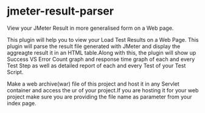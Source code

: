 # jmeter-result-parser
View your JMeter Result in more generalised form on a Web page.

This plugin will help you to view your Load Test Results on a Web Page. This plugin will parse the result file generated with JMeter
and display the aggreagte result it in an HTML table.Along with this, the plugin will show up Success VS Error Count graph and response time
graph of each and every Test Step as well as detailed report of each and every Test of your Test Script.

Make a web archive(war) file of this project and host it in any Servlet container and access the ur of your project.If you are hosting it 
for your web project make sure you are providing the file name as parameter from your index page.
